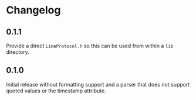 # Changelog

## 0.1.1

Provide a direct `LineProtocol.h` so this can be used from within a `lib`
directory.

## 0.1.0

Initial release without formatting support and a parser that does not support
quoted values or the timestamp attribute.
